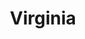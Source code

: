 ---
title: "Virginia"
hashtag: virginia
borders:
  - Atlantic Ocean
  - District of Columbia
  - Kentucky
  - Maryland
  - North Carolina
  - Tennessee 
  - West Virginia
tags:
  - State
  - United States
---